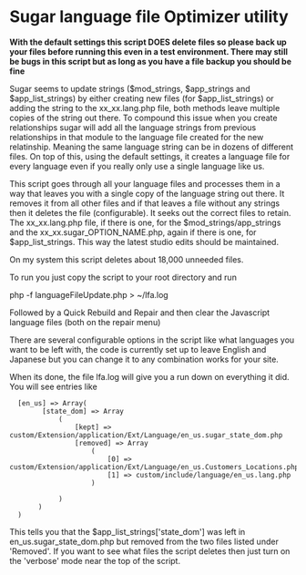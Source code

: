 # Sugar language file Optimizer utility

**With the default settings this script DOES delete files so please back up your files before running this even in a
test environment. There may still be bugs in this script but as long as you have a file backup you should be fine**

Sugar seems to update strings ($mod_strings, $app_strings and $app_list_strings) by either creating new files
(for $app_list_strings) or adding the string to the xx_xx.lang.php file, both methods leave multiple copies of the
string out there. To compound this issue when you create relationships sugar will add all the language strings from
previous relationships in that module to the language file created for the new relatinship. Meaning the same language
string can be in dozens of different files.  On top of this, using the default settings, it creates a language file for every language even if you really only use a single language like us.

This script goes through all your language files and processes them in a way that leaves you with a single copy of the
language string out there. It removes it from all other files and if that leaves a file without any strings then it
deletes the file (configurable). It seeks out the correct files to retain. The xx_xx.lang.php file, if there is one, for
the $mod_strings/app_strings and the xx_xx.sugar_OPTION_NAME.php, again if there is one, for $app_list_strings. This way
the latest studio edits should be maintained.

On my system this script deletes about 18,000 unneeded files.

To run you just copy the script to your root directory and run

php -f languageFileUpdate.php > ~/lfa.log

Followed by a Quick Rebuild and Repair and then clear the Javascript language files (both on the repair menu)

There are several configurable options in the script like what languages you want to be left with, the code is currently set up to leave English and Japanese but you can change it to any combination works for your site.

When its done, the file lfa.log will give you a run down on everything it did. You will see entries like

      [en_us] => Array(
            [state_dom] => Array
                (
                    [kept] => custom/Extension/application/Ext/Language/en_us.sugar_state_dom.php
                    [removed] => Array
                        (
                            [0] => custom/Extension/application/Ext/Language/en_us.Customers_Locations.php
                            [1] => custom/include/language/en_us.lang.php
                        )

                )
           )
      )

This tells you that the $app_list_strings['state_dom'] was left in en_us.sugar_state_dom.php but removed from the two
files listed under 'Removed'. If you want to see what files the script deletes then just turn on the 'verbose' mode near
the top of the script.
